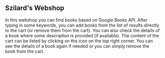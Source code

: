 ## Szilard's Webshop

In this webshop you can find books based on Google Books API. After typing in some keywords, you can add books from the list of results directly to the cart (or remove them from the cart). You can also check the details of a book where some description is provided (if available). The content of the cart can be listed by clicking on the icon on the top right corner. You can see the details of a book again if needed or you can simply remove the book from the cart. 
